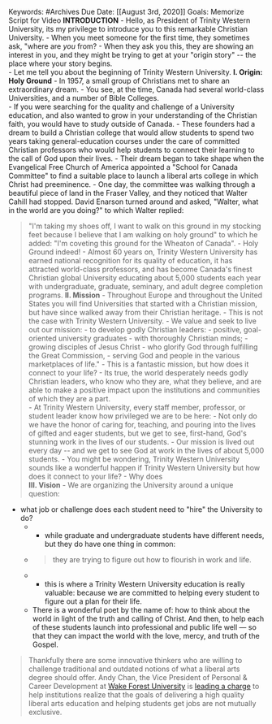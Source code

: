 Keywords: #Archives
Due Date: [[August 3rd, 2020]]
Goals: Memorize Script for Video
**INTRODUCTION**
    - Hello, as President of Trinity Western University, its my privilege to introduce you to this remarkable Christian University. 
    - When you meet someone for the first time, they sometimes ask, "where are *you* from?
        - When they ask you this, they are showing an interest in you, and they might be trying to get at your "origin story" -- the place where your story begins.  
        - Let me tell you about the beginning of Trinity Western University. 
**I. Origin: Holy Ground**
    - In 1957, a small group of Christians met to share an extraordinary dream. 
    - You see, at the time, Canada had several world-class Universities, and a number of Bible Colleges.  
    - If you were searching for the quality and challenge of a University education, and also wanted to grow in your understanding of the Christian faith, you would have to study outside of Canada.
    - These founders had a dream to build a Christian college that would allow students to spend two years taking general-education courses under the care of committed Christian professors who would help students to connect their learning to the call of God upon their lives. 
    - Their dream began to take shape when the Evangelical Free Church of America appointed a "School for Canada Committee" to find a suitable place to launch a liberal arts college in which Christ had preeminence. 
        - One day, the committee was walking through a beautiful piece of land in the Fraser Valley, and they noticed that Walter Cahill had stopped. David Enarson turned around and asked, "Walter, what in the world are you doing?" to which Walter replied:
>"I'm taking my shoes off, I want to walk on this ground in my stocking feet because I believe that I am walking on holy ground" 
to which he added:
>"I'm coveting this ground for the Wheaton of Canada". 
    - Holy Ground indeed! 
    - Almost 60 years on, Trinity Western University has earned national recognition for its quality of education, it has attracted world-class professors, and has become Canada's finest Christian global University educating about 5,000 students each year with undergraduate, graduate, seminary, and adult degree completion programs. 
**II. Mission**
    - Throughout Europe and throughout the United States you will find Universities that started with a Christian mission, but have since walked away from their Christian heritage. 
    - This is not the case with Trinity Western University. 
    - We value and seek to live out our mission: 
        - to develop godly Christian leaders: 
            - positive, goal-oriented university graduates
                - with thoroughly Christian minds;
            - growing disciples of Jesus Christ
                - who glorify God through fulfilling the Great Commission, 
                    - serving God and people in the various marketplaces of life."
        - This is a fantastic mission, but how does it connect to your life? 
            - Its true, the world desperately needs godly Christian leaders, who know who they are, what they believe, and are able to make a positive impact upon the institutions and communities of which they are a part.  
        - At Trinity Western University, every staff member, professor, or student leader know how privileged we are to be here: 
            - Not only do we have the honor of caring for, teaching, and pouring into the lives of gifted and eager students, but we get to see, first-hand, God's stunning work in the lives of our students. 
        - Our mission is lived out every day -- and we get to see God at work in the lives of about 5,000 students. 
        - You might be wondering, Trinity Western University sounds like a wonderful  happen if Trinity Western University  but how does it connect to your life? 
        - Why does  
**III. Vision**
    - We are organizing the University around a unique question: 
- what job or challenge does each student need to "hire" the University to do?
    - - while graduate and undergraduate students have different needs, but they do have one thing in common:
    - > they are trying to figure out how to flourish in work and life. 
    - - this is where a Trinity Western University education is really valuable: because we are committed to helping every student to figure out a plan for their life. 
    - There is a wonderful poet by the name of: 
how to think about the world in light of the truth and calling of Christ. And then, to help each of these students launch into professional and public life well — so that they can impact the world with the love, mercy, and truth of the Gospel. 

 
>Thankfully there are some innovative thinkers who are willing to challenge traditional and outdated notions of what a liberal arts degree should offer. Andy Chan, the Vice President of Personal & Career Development at [Wake Forest University](http://www.forbes.com/colleges/wake-forest-university/) is [leading a charge](http://rethinkingsuccess.wfu.edu/files/2013/05/A-Roadmap-for-Transforming-The-College-to-Career-Experience.pdf) to help institutions realize that the goals of delivering a high quality liberal arts education and helping students get jobs are not mutually exclusive.

